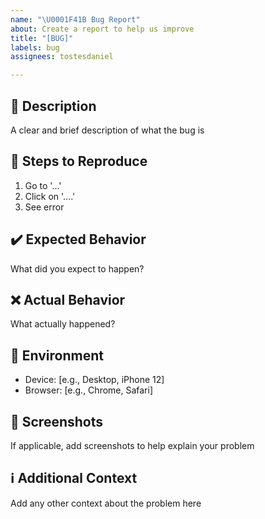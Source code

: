 ```yaml
---
name: "\U0001F41B Bug Report"
about: Create a report to help us improve
title: "[BUG]"
labels: bug
assignees: tostesdaniel

---
```


## 📝 Description
A clear and brief description of what the bug is

## 🔄 Steps to Reproduce
1. Go to '...'
2. Click on '....'
3. See error

## ✔️ Expected Behavior
What did you expect to happen?

## ❌ Actual Behavior
What actually happened?

## 📱 Environment
- Device: [e.g., Desktop, iPhone 12]
- Browser: [e.g., Chrome, Safari]

## 📸 Screenshots
If applicable, add screenshots to help explain your problem

## ℹ️ Additional Context
Add any other context about the problem here
```
